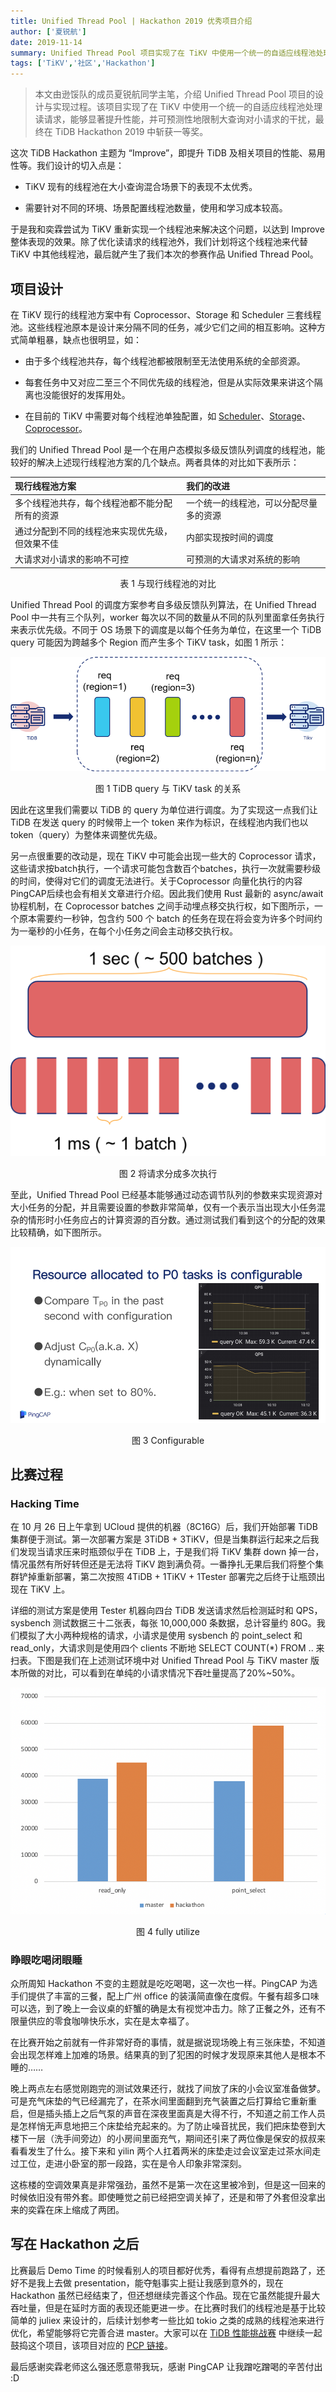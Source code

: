 ```yaml
---
title: Unified Thread Pool | Hackathon 2019 优秀项目介绍
author: ['夏锐航']
date: 2019-11-14
summary: Unified Thread Pool 项目实现了在 TiKV 中使用一个统一的自适应线程池处理读请求，能够显著提升性能，并可预测性地限制大查询对小请求的干扰，最终在 TiDB Hackathon 2019 中斩获一等奖。
tags: ['TiKV','社区','Hackathon']
---
```


>本文由逊馁队的成员夏锐航同学主笔，介绍 Unified Thread Pool 项目的设计与实现过程。该项目实现了在 TiKV 中使用一个统一的自适应线程池处理读请求，能够显著提升性能，并可预测性地限制大查询对小请求的干扰，最终在 TiDB Hackathon 2019 中斩获一等奖。

这次 TiDB Hackathon 主题为 “Improve”，即提升 TiDB 及相关项目的性能、易用性等。我们设计的切入点是： 

* TiKV 现有的线程池在大小查询混合场景下的表现不太优秀。

* 需要针对不同的环境、场景配置线程池数量，使用和学习成本较高。

于是我和奕霖尝试为 TiKV 重新实现一个线程池来解决这个问题，以达到 Improve 整体表现的效果。除了优化读请求的线程池外，我们计划将这个线程池来代替 TiKV 中其他线程池，最后就产生了我们本次的参赛作品 Unified Thread Pool。

## 项目设计

在 TiKV 现行的线程池方案中有 Coprocessor、Storage 和 Scheduler 三套线程池。这些线程池原本是设计来分隔不同的任务，减少它们之间的相互影响。这种方式简单粗暴，缺点也很明显，如：

* 由于多个线程池共存，每个线程池都被限制至无法使用系统的全部资源。

* 每套任务中又对应二至三个不同优先级的线程池，但是从实际效果来讲这个隔离也没能很好的发挥用处。

* 在目前的 TiKV 中需要对每个线程池单独配置，如 [Scheduler](https://pingcap.com/docs-cn/v3.0/reference/configuration/tikv-server/configuration-file/#scheduler-worker-pool-size)、[Storage](https://pingcap.com/docs-cn/v3.0/reference/configuration/tikv-server/configuration-file/#readpoolstorage)、[Coprocessor](https://pingcap.com/docs-cn/v3.0/reference/configuration/tikv-server/configuration-file/#readpoolcoprocessor)。

我们的 Unified Thread Pool 是一个在用户态模拟多级反馈队列调度的线程池，能较好的解决上述现行线程池方案的几个缺点。两者具体的对比如下表所示：

| 现行线程池方案 | 我们的改进 |
|:--------|:--------| 
| 多个线程池共存，每个线程池都不能分配所有的资源 | 一个统一的线程池，可以分配尽量多的资源|
| 通过分配到不同的线程池来实现优先级，但效果不佳 | 内部实现按时间的调度 |
| 大请求对小请求的影响不可控 | 可预测的大请求对系统的影响 |

<center>表 1 与现行线程池的对比</center>

Unified Thread Pool 的调度方案参考自多级反馈队列算法，在 Unified Thread Pool 中一共有三个队列，worker 每次以不同的数量从不同的队列里面拿任务执行来表示优先级。不同于 OS 场景下的调度是以每个任务为单位，在这里一个 TiDB query 可能因为跨越多个 Region 而产生多个 TiKV task，如图 1 所示：

![图 1 TiDB query 与 TiKV task 的关系](media/unified-thread-pool/1-tidb-query-tikv-task.png)

<center>图 1 TiDB query 与 TiKV task 的关系</center>

因此在这里我们需要以 TiDB 的 query 为单位进行调度。为了实现这一点我们让 TiDB 在发送 query 的时候带上一个 token 来作为标识，在线程池内我们也以 token（query）为整体来调整优先级。

另一点很重要的改动是，现在 TiKV 中可能会出现一些大的 Coprocessor 请求，这些请求按batch执行，一个请求可能包含数百个batches，执行一次就需要秒级的时间，使得对它们的调度无法进行。关于Coprocessor 向量化执行的内容PingCAP后续也会有相关文章进行介绍。因此我们使用 Rust 最新的 async/await 协程机制，在 Coprocessor batches 之间手动埋点移交执行权，如下图所示，一个原本需要约一秒钟，包含约 500 个 batch 的任务在现在将会变为许多个时间约为一毫秒的小任务，在每个小任务之间会主动移交执行权。

![图 2 将请求分成多次执行](media/unified-thread-pool/2-将请求分成多次执行.png)

<center>图 2 将请求分成多次执行</center>

至此，Unified Thread Pool 已经基本能够通过动态调节队列的参数来实现资源对大小任务的分配，并且需要设置的参数非常简单，仅有一个表示当出现大小任务混杂的情形时小任务应占的计算资源的百分数。通过测试我们看到这个的分配的效果比较精确，如下图所示。

![图 3 Configurable](media/unified-thread-pool/3-configurable.png)

<center>图 3 Configurable</center>

## 比赛过程

### Hacking Time

在 10 月 26 日上午拿到 UCloud 提供的机器（8C16G）后，我们开始部署 TiDB 集群便于测试。第一次部署方案是 3TiDB + 3TiKV，但是当集群运行起来之后我们发现当请求压来时瓶颈似乎在 TiDB 上，于是我们将 TiKV 集群 down 掉一台，情况虽然有所好转但还是无法将 TiKV 跑到满负荷。一番挣扎无果后我们将整个集群铲掉重新部署，第二次按照 4TiDB + 1TiKV + 1Tester 部署完之后终于让瓶颈出现在 TiKV 上。

详细的测试方案是使用 Tester 机器向四台 TiDB 发送请求然后检测延时和 QPS，sysbench 测试数据三十二张表，每张 10,000,000 条数据，总计容量约 80G。我们模拟了大小两种规格的请求，小请求是使用 sysbench 的 point_select 和 read_only，大请求则是使用四个 clients 不断地 SELECT COUNT(*) FROM .. 来扫表。下图是我们在上述测试环境中对 Unified Thread Pool 与 TiKV master 版本所做的对比，可以看到在单纯的小请求情况下吞吐量提高了20%~50%。

![图 4 fully utilize](media/unified-thread-pool/4-fully-utilize.png)

<center>图 4 fully utilize</center>

### 睁眼吃喝闭眼睡

众所周知 Hackathon 不变的主题就是吃吃喝喝，这一次也一样。PingCAP 为选手们提供了丰富的三餐，配上广州 office 的装潢简直像在度假。午餐有超多口味可以选，到了晚上一会议桌的虾蟹的确是太有视觉冲击力。除了正餐之外，还有不限量供应的零食咖啡快乐水，实在是太幸福了。

在比赛开始之前就有一件非常好奇的事情，就是据说现场晚上有三张床垫，不知道会出现怎样难上加难的场景。结果真的到了犯困的时候才发现原来其他人是根本不睡的……

晚上两点左右感觉刚跑完的测试效果还行，就找了间放了床的小会议室准备做梦。可是充气床垫的气已经漏完了，在茶水间里面翻到充气装置之后打算给它重新重启，但是插头插上之后气泵的声音在深夜里面真是大得不行，不知道之前工作人员是怎样悄无声息地把三个床垫给充起来的。为了防止噪音扰民，我们把床垫卷到大楼下一层（洗手间旁边）的小房间里面充气，期间还引来了两位像是保安的叔叔来看看发生了什么。接下来和 yilin 两个人扛着两米的床垫走过会议室走过茶水间走过工位，走进小卧室的那一段路，实在是令人印象非常深刻。

这栋楼的空调效果真是非常强劲，虽然不是第一次在这里被冷到，但是这一回来的时候依旧没有带外套。即使睡觉之前已经把空调关掉了，还是和带了外套但没拿出来的奕霖在床上缩成了两团。

## 写在 Hackathon 之后

比赛最后 Demo Time 的时候看别人的项目都好优秀，看得有点想提前跑路了，还好不是我上去做 presentation，能夺魁事实上挺让我感到意外的，现在 Hackathon 虽然已经结束了，但还想继续完善这个作品。现在它虽然能提升最大吞吐量，但是在延时方面的表现还能更进一步。在比赛时我们的线程池是基于比较简单的 juliex 来设计的，后续计划参考一些比如 tokio 之类的成熟的线程池来进行优化，希望能够将它完善合进 master。大家可以在 [TiDB 性能挑战赛](https://pingcap.com/community-cn/tidb-performance-challenge/) 中继续一起鼓捣这个项目，该项目对应的 [PCP 链接](https://github.com/tikv/tikv/issues/5765)。

最后感谢奕霖老师这么强还愿意带我玩，感谢 PingCAP 让我蹭吃蹭喝的辛苦付出 :D 
